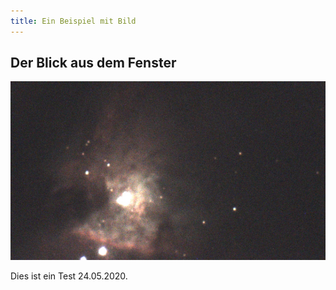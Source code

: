 ```yaml
---
title: Ein Beispiel mit Bild
---
```


## Der Blick aus dem Fenster 

![Dies ist ein Beispielbild.](assets/images/000136915.jpg)

Dies ist ein Test 24.05.2020.
